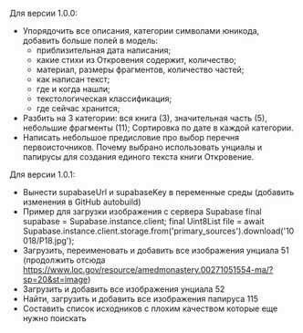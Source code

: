 Для версии 1.0.0:
- Упорядочить все описания, категории символами юникода, добавить больше полей в модель: 
  - приблизительная дата написания;
  - какие стихи из Откровения содержит, количество;
  - материал, размеры фрагментов, количество частей;
  - как написан текст;
  - где и когда нашли;
  - текстологическая классификация;
  - где сейчас хранится;
- Разбить на 3 категории: вся книга (3), значительная часть (5), небольшие фрагменты (11); Сортировка по дате в каждой категории.
- Написать небольшое предисловие про выбор перечня первоисточников. Почему выбрано использовать унциалы и папирусы для создания единого текста книги Откровение.

Для версии 1.0.1:
- Вынести supabaseUrl и supabaseKey в переменные среды (добавить изменения в GitHub autobuild)
- Пример для загрузки изображения с сервера Supabase
    final supabase = Supabase.instance.client;
    final Uint8List file = await Supabase.instance.client.storage.from('primary_sources').download('10018/P18.jpg');
- Загрузить, переименовать и добавить все изображения унциала 51 (продолжить отсюда https://www.loc.gov/resource/amedmonastery.00271051554-ma/?sp=20&st=image)
- Загрузить и добавить все изображения унциала 52
- Найти, загрузить и добавить все изображения папируса 115
- Составить список исходников с плохим качеством которые еще нужно поискать